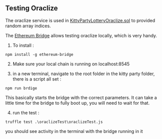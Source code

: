 ## Testing Oraclize

The oraclize service is used in [KittyPartyLotteryOraclize.sol](contracts/KittyPartyLotterOraclize.sol) to provided random array indices.

The [Ethereum Bridge] allows testing oraclize locally, which is very handy.

1. To install :

```
npm install -g ethereum-bridge
```

2. Make sure your local chain is running on localhost:8545

3. in a new terminal, navigate to the root folder in the kitty party folder, there is a script all set :

```
npm run brdige
```

This basically starts the bridge with the correct parameters. It can take a little time for the bridge to fully boot up, you will need to wait for that.

4. run the test :

```
truffle test .\oraclizeTest\oraclizeTest.js
```

you should see activity in the terminal with the bridge running in it

[Ethereum Bridge]: https://github.com/oraclize/ethereum-bridge